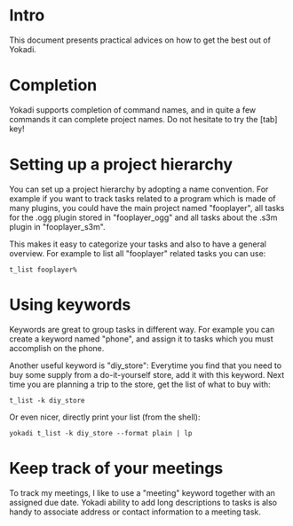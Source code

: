 # Intro

This document presents practical advices on how to get the best out of Yokadi.

# Completion

Yokadi supports completion of command names, and in quite a few commands it can
complete project names. Do not hesitate to try the [tab] key!

# Setting up a project hierarchy

You can set up a project hierarchy by adopting a name convention. For example if
you want to track tasks related to a program which is made of many plugins, you
could have the main project named "fooplayer", all tasks for the .ogg plugin
stored in "fooplayer_ogg" and all tasks about the .s3m plugin in
"fooplayer_s3m".

This makes it easy to categorize your tasks and also to have a general overview.
For example to list all "fooplayer" related tasks you can use:

    t_list fooplayer%

# Using keywords

Keywords are great to group tasks in different way. For example you can create a
keyword named "phone", and assign it to tasks which you must accomplish on the
phone.

Another useful keyword is "diy_store": Everytime you find that you need to buy
some supply from a do-it-yourself store, add it with this keyword. Next time you
are planning a trip to the store, get the list of what to buy with:

    t_list -k diy_store

Or even nicer, directly print your list (from the shell):

    yokadi t_list -k diy_store --format plain | lp

# Keep track of your meetings

To track my meetings, I like to use a "meeting" keyword together with an
assigned due date. Yokadi ability to add long descriptions to tasks is also
handy to associate address or contact information to a meeting task.

<!-- vim: set ts=4 sw=4 et: -->
